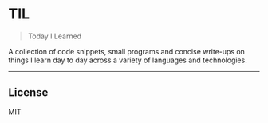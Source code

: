 # TIL

> Today I Learned

A collection of code snippets, small programs and concise write-ups on things I learn day to day across a variety of languages and technologies.

---
## License

MIT
